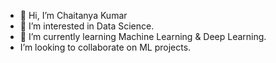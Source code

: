 - 👋 Hi, I’m Chaitanya Kumar 
- 👀 I’m interested in Data Science.
- 🌱 I’m currently learning Machine Learning & Deep Learning.
- I’m looking to collaborate on ML projects.


<!---
itscck/itscck is a ✨ special ✨ repository because its `README.md` (this file) appears on your GitHub profile.
You can click the Preview link to take a look at your changes.
--->
